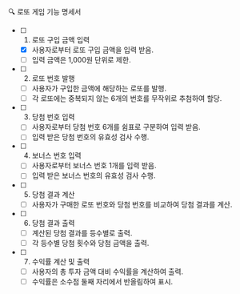 🔍 로또 게임 기능 명세서

- [ ] 1. 로또 구입 금액 입력

  - [x] 사용자로부터 로또 구입 금액을 입력 받음.
  - [ ] 입력 금액은 1,000원 단위로 제한.

- [ ] 2. 로또 번호 발행

  - [ ] 사용자가 구입한 금액에 해당하는 로또를 발행.
  - [ ] 각 로또에는 중복되지 않는 6개의 번호를 무작위로 추첨하여 할당.

- [ ] 3. 당첨 번호 입력

  - [ ] 사용자로부터 당첨 번호 6개를 쉼표로 구분하여 입력 받음.
  - [ ] 입력 받은 당첨 번호의 유효성 검사 수행.

- [ ] 4. 보너스 번호 입력

  - [ ] 사용자로부터 보너스 번호 1개를 입력 받음.
  - [ ] 입력 받은 보너스 번호의 유효성 검사 수행.

- [ ] 5. 당첨 결과 계산

  - [ ] 사용자가 구매한 로또 번호와 당첨 번호를 비교하여 당첨 결과를 계산.

- [ ] 6. 당첨 결과 출력

  - [ ] 계산된 당첨 결과를 등수별로 출력.
  - [ ] 각 등수별 당첨 횟수와 당첨 금액을 출력.

- [ ] 7. 수익률 계산 및 출력

  - [ ] 사용자의 총 투자 금액 대비 수익률을 계산하여 출력.
  - [ ] 수익률은 소수점 둘째 자리에서 반올림하여 표시.
